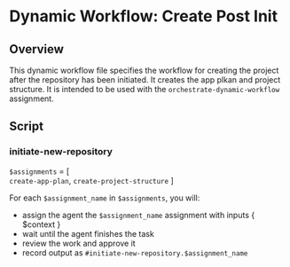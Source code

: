 # Dynamic Workflow: Create Post Init

## Overview

This dynamic workflow file specifies the workflow for creating the project after the repository has been initiated. It creates the app plkan and project structure. It is intended to be used with the `orchestrate-dynamic-workflow` assignment.

## Script

 ### initiate-new-repository

`$assignments` = [                      
                    `create-app-plan`, 
                    `create-project-structure`
                 ]

For each `$assignment_name` in `$assignments`, you will:
   - assign the agent the `$assignment_name` assignment with inputs { $context }
   - wait until the agent finishes the task
   - review the work and approve it
   - record output as `#initiate-new-repository.$assignment_name`